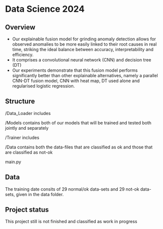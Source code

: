 # Data Science 2024



## Overview

- Our explainable fusion model for grinding anomaly detection allows for observed anomalies to be more easily linked to their root causes in real time, striking the ideal balance between accuracy, interpretability and efficiency.  
- It comprises a convolutional neural network (CNN) and decision tree (DT) 
- Our experiments demonstrate that this fusion model performs significantly better than other explainable alternatives, namely a parallel CNN-DT fusion model, CNN with heat map, DT used alone and regularised logistic regression.


## Structure

/Data_Loader includes

/Models contains both of our models that will be trained and tested both jointly and separately

/Trainer includes

/Data contains both the data-files that are classified as ok and those that are classified as not-ok

main.py

## Data

The training date consits of 29 normal/ok data-sets and 29 not-ok data-sets, given in the data folder.

## Project status
This project still is not finished and classified as work in progress
